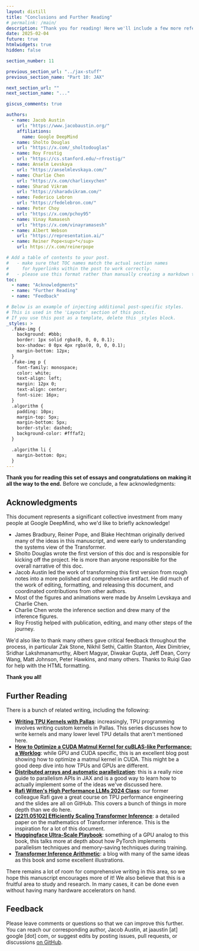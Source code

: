 ```yaml
---
layout: distill
title: "Conclusions and Further Reading"
# permalink: /main/
description: "Thank you for reading! Here we'll include a few more references for further study."
date: 2025-02-04
future: true
htmlwidgets: true
hidden: false

section_number: 11

previous_section_url: "../jax-stuff"
previous_section_name: "Part 10: JAX"

next_section_url: ""
next_section_name: "..."

giscus_comments: true

authors:
  - name: Jacob Austin
    url: "https://www.jacobaustin.org/"
    affiliations:
      name: Google DeepMind
  - name: Sholto Douglas
    url: "https://x.com/_sholtodouglas"
  - name: Roy Frostig
    url: "https://cs.stanford.edu/~rfrostig/"
  - name: Anselm Levskaya
    url: "https://anselmlevskaya.com/"
  - name: Charlie Chen
    url: "https://x.com/charliexychen"
  - name: Sharad Vikram
    url: "https://sharadvikram.com/"
  - name: Federico Lebron
    url: "https://fedelebron.com/"
  - name: Peter Choy
    url: "https://x.com/pchoy95"
  - name: Vinay Ramasesh
    url: "https://x.com/vinayramasesh"
  - name: Albert Webson
    url: "https://representation.ai/"
  - name: Reiner Pope<sup>*</sup>
    url: https://x.com/reinerpope

# Add a table of contents to your post.
#   - make sure that TOC names match the actual section names
#     for hyperlinks within the post to work correctly.
#   - please use this format rather than manually creating a markdown table of contents.
toc:
  - name: "Acknowledgments"
  - name: "Further Reading"
  - name: "Feedback"

# Below is an example of injecting additional post-specific styles.
# This is used in the 'Layouts' section of this post.
# If you use this post as a template, delete this _styles block.
_styles: >
  .fake-img {
    background: #bbb;
    border: 1px solid rgba(0, 0, 0, 0.1);
    box-shadow: 0 0px 4px rgba(0, 0, 0, 0.1);
    margin-bottom: 12px;
  }
  .fake-img p {
    font-family: monospace;
    color: white;
    text-align: left;
    margin: 12px 0;
    text-align: center;
    font-size: 16px;
  }
  .algorithm {
    padding: 10px;
    margin-top: 5px;
    margin-bottom: 5px;
    border-style: dashed;
    background-color: #fffaf2;
  }

  .algorithm li {
    margin-bottom: 0px;
  }
---
```


**Thank you for reading this set of essays and congratulations on making it all the way to the end.** Before we conclude, a few acknowledgments:

## Acknowledgments

This document represents a significant collective investment from many people at Google DeepMind, who we'd like to briefly acknowledge!

* James Bradbury, Reiner Pope, and Blake Hechtman originally derived many of the ideas in this manuscript, and were early to understanding the systems view of the Transformer.
* Sholto Douglas wrote the first version of this doc and is responsible for kicking off the project. He is more than anyone responsible for the overall narrative of this doc.
* Jacob Austin led the work of transforming this first version from rough notes into a more polished and comprehensive artifact. He did much of the work of editing, formatting, and releasing this document, and coordinated contributions from other authors.
* Most of the figures and animations were made by Anselm Levskaya and Charlie Chen.
* Charlie Chen wrote the inference section and drew many of the inference figures.
* Roy Frostig helped with publication, editing, and many other steps of the journey.

We'd also like to thank many others gave critical feedback throughout the process, in particular Zak Stone, Nikhil Sethi, Caitlin Stanton, Alex Dimitriev, Sridhar Lakshmanamurthy, Albert Magyar, Diwakar Gupta, Jeff Dean, Corry Wang, Matt Johnson, Peter Hawkins, and many others. Thanks to Ruiqi Gao for help with the HTML formatting.

**Thank you all!**

## Further Reading

There is a bunch of related writing, including the following:

* [**Writing TPU Kernels with Pallas**](https://jax.readthedocs.io/en/latest/pallas/tpu/details.html): increasingly, TPU programming involves writing custom kernels in Pallas. This series discusses how to write kernels and many lower level TPU details that aren't mentioned here.
* [**How to Optimize a CUDA Matmul Kernel for cuBLAS-like Performance: a Worklog**](https://siboehm.com/articles/22/CUDA-MMM): while GPU and CUDA specific, this is an excellent blog post showing how to optimize a matmul kernel in CUDA. This might be a good deep dive into how TPUs and GPUs are different.
* [**Distributed arrays and automatic parallelization**](https://jax.readthedocs.io/en/latest/notebooks/Distributed_arrays_and_automatic_parallelization.html): this is a really nice guide to parallelism APIs in JAX and is a good way to learn how to actually implement some of the ideas we've discussed here.
* [**Rafi Witten's High Performance LLMs 2024 Class**](https://github.com/rwitten/HighPerfLLMs2024): our former colleague Rafi gave a great course on TPU performance engineering and the slides are all on GitHub. This covers a bunch of things in more depth than we do here.
* [**[2211.05102] Efficiently Scaling Transformer Inference**](https://arxiv.org/abs/2211.05102): a detailed paper on the mathematics of Transformer inference. This is the inspiration for a lot of this document.
* [**Huggingface Ultra-Scale Playbook**](https://huggingface.co/spaces/nanotron/ultrascale-playbook): something of a GPU analog to this book, this talks more at depth about how PyTorch implements parallelism techniques and memory-saving techniques during training.
* [**Transformer Inference Arithmetic**](https://kipp.ly/transformer-inference-arithmetic/): a blog with many of the same ideas as this book and some excellent illustrations.

There remains a lot of room for comprehensive writing in this area, so
we hope this manuscript encourages more of it! We also believe that
this is a fruitful area to study and research. In many cases, it can
be done even without having many hardware accelerators on hand.

## Feedback

Please leave comments or questions so that we can improve this
further. You can reach our corresponding author, Jacob Austin, at
jaaustin [at] google [dot] com, or suggest edits by posting issues,
pull requests, or discussions [on
GitHub](https://github.com/jax-ml/scaling-book).

